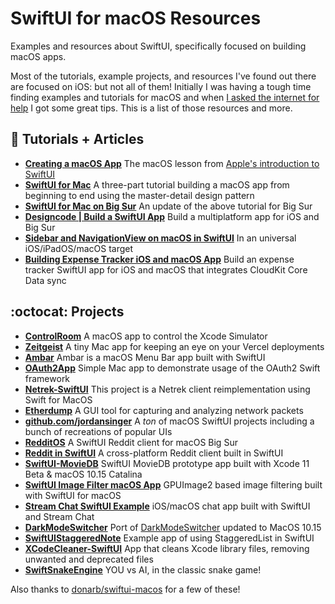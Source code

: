 # SwiftUI for macOS Resources

Examples and resources about SwiftUI, specifically focused on building macOS apps.

Most of the tutorials, example projects, and resources I've found out there are focused on iOS: but not all of them! Initially I was having a tough time finding examples and tutorials for macOS and when [I asked the internet for help](https://twitter.com/stakelon/status/1292228094871232513) I got some great tips. This is a list of those resources and more.

## :notebook: Tutorials + Articles

- **[Creating a macOS App](https://developer.apple.com/tutorials/swiftui/creating-a-macos-app)** The macOS lesson from [Apple's introduction to SwiftUI](https://developer.apple.com/tutorials/swiftui)
- **[SwiftUI for Mac](https://troz.net/post/2019/swiftui-for-mac-1/)** A three-part tutorial building a macOS app from beginning to end using the master-detail design pattern
- **[SwiftUI for Mac on Big Sur](https://troz.net/post/2020/swiftui_mac_big_sur/)** An update of the above tutorial for Big Sur
- **[Designcode | Build a SwiftUI App](https://designcode.io/swiftui2)** Build a multiplatform app for iOS and Big Sur
- **[Sidebar and NavigationView on macOS in SwiftUI](https://medium.com/better-programming/sidebar-and-navigationview-on-macos-in-swiftui-a8b4a074a651)** In an universal iOS/iPadOS/macOS target
- **[Building Expense Tracker iOS and macOS App](https://www.alfianlosari.com/posts/building-expense-tracker-ios-macos-app-with-coredata-cloudkit-syncing/)** Build an expense tracker SwiftUI app for iOS and macOS that integrates CloudKit Core Data sync

## :octocat: Projects

- **[ControlRoom](https://github.com/twostraws/ControlRoom)** A macOS app to control the Xcode Simulator
- **[Zeitgeist](https://github.com/daneden/zeitgeist)** A tiny Mac app for keeping an eye on your Vercel deployments
- **[Ambar](https://github.com/AnaghSharma/Ambar-SwiftUI)** Ambar is a macOS Menu Bar app built with SwiftUI
- **[OAuth2App](https://github.com/p2/OAuth2App)** Simple Mac app to demonstrate usage of the OAuth2 Swift framework
- **[Netrek-SwiftUI](https://github.com/darrellroot/Netrek-SwiftUI)** This project is a Netrek client reimplementation using Swift for MacOS
- **[Etherdump](https://github.com/darrellroot/Etherdump)** A GUI tool for capturing and analyzing network packets
- **[github.com/jordansinger](https://github.com/jordansinger?tab=repositories)** A *ton* of macOS SwiftUI projects including a bunch of recreations of popular UIs
- **[RedditOS](https://github.com/Dimillian/RedditOS)** A SwiftUI Reddit client for macOS Big Sur
- **[Reddit in SwiftUI](https://github.com/carson-katri/reddit-swiftui)** A cross-platform Reddit client built in SwiftUI
- **[SwiftUI-MovieDB](https://github.com/alfianlosari/SwiftUI-MovieDB)** SwiftUI MovieDB prototype app built with Xcode 11 Beta & macOS 10.15 Catalina
- **[SwiftUI Image Filter macOS App](https://github.com/alfianlosari/ImageFilterSwiftUIMac)** GPUImage2 based image filtering built with SwiftUI for macOS
- **[Stream Chat SwiftUI Example](https://github.com/GetStream/stream-chat-swiftui-example)** iOS/macOS chat app built with SwiftUI and Stream Chat
- **[DarkModeSwitcher](https://github.com/donarb/DarkModeSwitcher)** Port of [DarkModeSwitcher](https://github.com/mackuba/DarkModeSwitcher) updated to MacOS 10.15
- **[SwiftUIStaggeredNote](https://github.com/alfianlosari/SwiftUIStaggeredNote)** Example app of using StaggeredList in SwiftUI
- **[XCodeCleaner-SwiftUI](https://github.com/waylybaye/XcodeCleaner-SwiftUI)** App that cleans Xcode library files, removing unwanted and deprecated files
- **[SwiftSnakeEngine](https://github.com/neoneye/SwiftSnakeEngine)** YOU vs AI, in the classic snake game!

Also thanks to [donarb/swiftui-macos](https://github.com/donarb/swiftui-macos) for a few of these!
